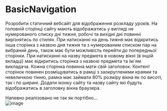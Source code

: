 # BasicNavigation
Розробити  статичний вебсайт  для відображення розкладу уроків.
На головній сторінці сайту мають відображатись у вигляді не нумерованого списку дні тижня, робочі та вихідні дні повинні вирізнятись по стилях. 
При натисканні на день тижня має відкритись інша сторінка з назвою дня тижня та з нумерованим списком пар на вибраний день, також має бути можливість перейти до попередньої сторінки. 
При натисканні на назву предмета в новому вікні (в іншій вкладці) має відкритись сторінка з назвою предмета та ім`ям викладача.
 Кожна сторінка повинна мати свій заголовок. Контент сторінок повинен розміщуватись в рамці  з заокругленими краями та невеличкою тінню, рамка має займати 80% розміру вікна як по висоті, так і по ширині.
Додати іконку сайту та назву сайту які будуть відображатись в заголовку вікна браузера.

Напевно реалізовано не так як портібно...
<br>
![image](https://github.com/user-attachments/assets/deca3255-c54e-46bc-bdad-ec6746d61c39)
